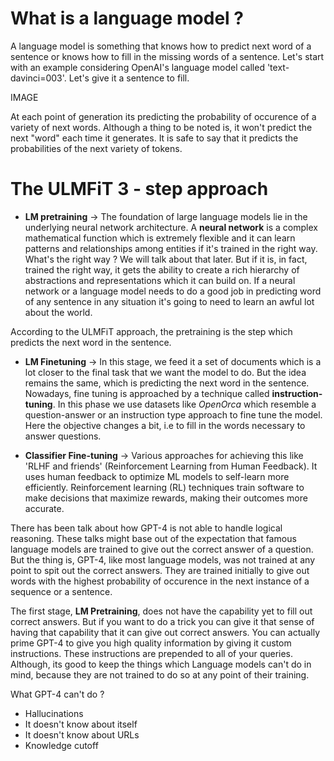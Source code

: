 # What is a language model ? 
A language model is something that knows how to predict next word of a sentence or knows how to fill in the missing words of a sentence.
Let's start with an example considering OpenAI's language model called 'text-davinci=003'. Let's give it a sentence to fill. 

IMAGE

At each point of generation its predicting the probability of occurence of a variety of next words. Although a thing to be noted is, it won't predict the next "word" each time it generates. 
It is safe to say that it predicts the probabilities of the next variety of tokens.   

# The ULMFiT 3 - step approach
- **LM pretraining** -> The foundation of large language models lie in the underlying neural network architecture. A **neural network** is a complex mathematical function which is extremely flexible and it can learn patterns and relationships among entities if it's trained in the right way. What's the right way ? We will talk about that later. 
But if it is, in fact, trained the right way, it gets the ability to create a rich hierarchy of abstractions and representations which it can build on. If a neural network or a language model needs to do a good job in predicting word of any sentence in any situation it's going to need to learn an awful lot about the world.

According to the ULMFiT approach, the pretraining is the step which predicts the next word in the sentence.

- **LM Finetuning** -> In this stage, we feed it a set of documents which is a lot closer to the final task that we want the model to do. But the idea remains the same, which is predicting the next word in the sentence. Nowadays, fine tuning is approached by a technique called **instruction-tuning**. In this phase we use datasets like *OpenOrca* which resemble a question-answer or an instruction type approach to fine tune the model. Here the objective changes a bit, i.e to fill in the words necessary to answer questions.

- **Classifier Fine-tuning** -> Various approaches for achieving this like 'RLHF and friends' (Reinforcement Learning from Human Feedback). It uses human feedback to optimize ML models to self-learn more efficiently. Reinforcement learning (RL) techniques train software to make decisions that maximize rewards, making their outcomes more accurate.

There has been talk about how GPT-4 is not able to handle logical reasoning. These talks might base out of the expectation that famous language models are trained to give out the correct answer of a question. But the thing is, GPT-4, like most language models, was not trained at any point to spit out the correct answers. They are trained initially to give out words with the highest probability of occurence in the next instance of a sequence or a sentence.

The first stage, **LM Pretraining**, does not have the capability yet to fill out correct answers. But if you want to do a trick you can give it that sense of having that capability that it can give out correct answers. You can actually prime GPT-4 to give you high quality information by giving it custom instructions. These instructions are prepended to all of your queries. Although, its good to keep the things which Language models can't do in mind, because they are not trained to do so at any point of their training. 

What GPT-4 can't do ? 
- Hallucinations
- It doesn't know about itself
- It doesn't know about URLs
- Knowledge cutoff
